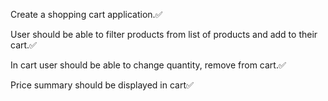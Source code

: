 Create a shopping cart application.✅

User should be able to filter products from list of products and add to their cart.✅

In cart user should be able to change quantity, remove from cart.✅

Price summary should be displayed in cart✅